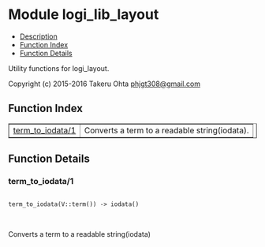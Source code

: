 

# Module logi_lib_layout #
* [Description](#description)
* [Function Index](#index)
* [Function Details](#functions)

Utility functions for logi_layout.

Copyright (c) 2015-2016 Takeru Ohta <phjgt308@gmail.com>

<a name="index"></a>

## Function Index ##


<table width="100%" border="1" cellspacing="0" cellpadding="2" summary="function index"><tr><td valign="top"><a href="#term_to_iodata-1">term_to_iodata/1</a></td><td>Converts a term to a readable string(iodata).</td></tr></table>


<a name="functions"></a>

## Function Details ##

<a name="term_to_iodata-1"></a>

### term_to_iodata/1 ###

<pre><code>
term_to_iodata(V::term()) -&gt; iodata()
</code></pre>
<br />

Converts a term to a readable string(iodata)

